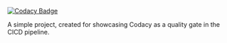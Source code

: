 [![Codacy Badge](https://app.codacy.com/project/badge/Grade/c679a58f19e6412e88649248ffb543c5)](https://app.codacy.com?utm_source=gh&utm_medium=referral&utm_content=&utm_campaign=Badge_grade)

A simple project, created for showcasing Codacy as a quality gate in the CICD pipeline.
